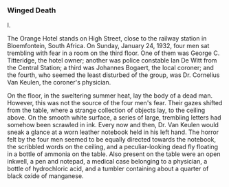 ### Winged Death

I.

The Orange Hotel stands on High Street, close to the railway station in Bloemfontein, South Africa. On Sunday, January 24, 1932, four men sat trembling with fear in a room on the third floor. One of them was George C. Titteridge, the hotel owner; another was police constable Ian De Witt from the Central Station; a third was Johannes Bogaert, the local coroner; and the fourth, who seemed the least disturbed of the group, was Dr. Cornelius Van Keulen, the coroner's physician.

On the floor, in the sweltering summer heat, lay the body of a dead man. However, this was not the source of the four men's fear. Their gazes shifted from the table, where a strange collection of objects lay, to the ceiling above. On the smooth white surface, a series of large, trembling letters had somehow been scrawled in ink. Every now and then, Dr. Van Keulen would sneak a glance at a worn leather notebook held in his left hand. The horror felt by the four men seemed to be equally directed towards the notebook, the scribbled words on the ceiling, and a peculiar-looking dead fly floating in a bottle of ammonia on the table. Also present on the table were an open inkwell, a pen and notepad, a medical case belonging to a physician, a bottle of hydrochloric acid, and a tumbler containing about a quarter of black oxide of manganese.